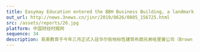```yaml
---
title: Easymay Education entered the BBH Business Building, a landmark building on Wall Street
out_url: http://news.3news.cn/jinr/2019/0626/0805_156725.html
src: /assets/reports/26.jpg
platform: 中国财经时报网
sequence: 34
description: 易美教育于今年三月正式入驻华尔街地标性建筑布朗兄弟哈里曼公司（Brown Brothers Harriman & Co）位于华尔街的总部大楼，成为唯一一家入驻BBH办公大楼并由华人创办的国际教育企业。
---
```


